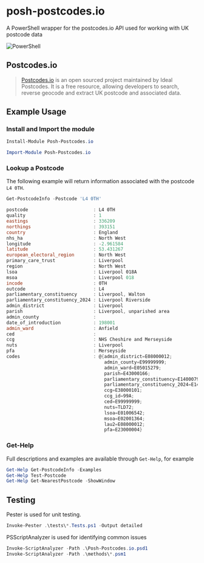 # posh-postcodes.io
A PowerShell wrapper for the postcodes.io API used for working with UK postcode data

![PowerShell](https://img.shields.io/badge/PowerShell-%235391FE.svg?style=for-the-badge&logo=powershell&logoColor=white)

## Postcodes.io
>[Postcodes.io](https://postcodes.io/) is an open sourced project maintained by Ideal Postcodes.
>It is a free resource, allowing developers to search, reverse geocode and extract UK postcode and associated data.

## Example Usage

### Install and Import the module
```powershell
Install-Module Posh-Postcodes.io 
```

```powershell
Import-Module Posh-Postcodes.io
```

### Lookup a Postcode
The following example will return information associated with the postcode ``L4 0TH``.
```powershell
Get-PostcodeInfo -Postcode 'L4 0TH'

postcode                        : L4 0TH
quality                         : 1
eastings                        : 336209
northings                       : 393151
country                         : England
nhs_ha                          : North West
longitude                       : -2.961584
latitude                        : 53.431267
european_electoral_region       : North West
primary_care_trust              : Liverpool
region                          : North West
lsoa                            : Liverpool 018A
msoa                            : Liverpool 018
incode                          : 0TH
outcode                         : L4
parliamentary_constituency      : Liverpool, Walton
parliamentary_constituency_2024 : Liverpool Riverside
admin_district                  : Liverpool
parish                          : Liverpool, unparished area
admin_county                    :
date_of_introduction            : 198001
admin_ward                      : Anfield
ced                             :
ccg                             : NHS Cheshire and Merseyside
nuts                            : Liverpool
pfa                             : Merseyside
codes                           : @{admin_district=E08000012;
                                    admin_county=E99999999; 
                                    admin_ward=E05015279;
                                    parish=E43000166;
                                    parliamentary_constituency=E14000794;
                                    parliamentary_constituency_2024=E14001338;
                                    ccg=E38000101;
                                    ccg_id=99A;
                                    ced=E99999999;
                                    nuts=TLD72;
                                    lsoa=E01006542;
                                    msoa=E02001364;
                                    lau2=E08000012;
                                    pfa=E23000004}
```

### Get-Help

Full descriptions and examples are available through ``Get-Help``, for example

```powershell
Get-Help Get-PostcodeInfo -Examples
Get-Help Test-Postcode
Get-Help Get-NearestPostcode -ShowWindow
```

## Testing
Pester is used for unit testing.
```powershell
Invoke-Pester .\tests\*.Tests.ps1 -Output detailed
``` 

PSScriptAnalyzer is used for identifying common issues
```powershell
Invoke-ScriptAnalyzer -Path .\Posh-Postcodes.io.psd1
Invoke-ScriptAnalyzer -Path .\methods\*.psm1
```